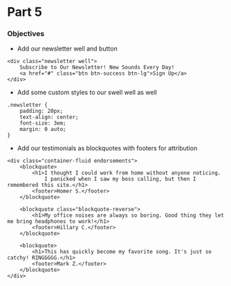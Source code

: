 # Part 5

### Objectives
* Add our newsletter well and button
```
<div class="newsletter well">
    Subscribe to Our Newsletter! New Sounds Every Day!
    <a href="#" class="btn btn-success btn-lg">Sign Up</a>
</div>
```
* Add some custom styles to our swell well as well
```
.newsletter {
    padding: 20px;
    text-align: center;
    font-size: 3em;
    margin: 0 auto;
}
```
* Add our testimonials as blockquotes with footers for attribution
```
<div class="container-fluid endorsements">
    <blockquote>
        <h1>I thought I could work from home without anyone noticing.
            I panicked when I saw my boss calling, but then I remembered this site.</h1>
        <footer>Homer S.</footer>
    </blockquote>

    <blockquote class="blockquote-reverse">
        <h1>My office noises are always so boring. Good thing they let me bring headphones to work!</h1>
        <footer>Hillary C.</footer>
    </blockquote>

    <blockquote>
        <h1>This has quickly become my favorite song. It's just so catchy! RINGGGGG.</h1>
        <footer>Mark Z.</footer>
    </blockquote>
</div>
```